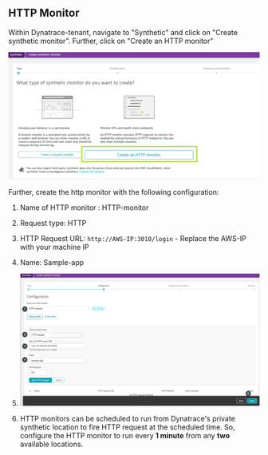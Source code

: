 ## HTTP Monitor

Within Dynatrace-tenant, navigate to "Synthetic" and click on "Create synthetic monitor". Further, click on "Create an HTTP monitor"

![image](../../../assets/images/03-create-http-monitor-1.png)

Further, create the http monitor with the following configuration:
1. Name of HTTP monitor : HTTP-monitor
1. Request type: HTTP
1. HTTP Request URL: `http://AWS-IP:3010/login` - Replace the AWS-IP with your machine IP
1. Name: Sample-app
1. ![image](../../../assets/images/03-create-http-monitor-2.png)

1. HTTP monitors can be scheduled to run from Dynatrace's private synthetic location to fire HTTP request at the scheduled time. So, configure the HTTP monitor to run every **1 minute** from any **two** available locations.
